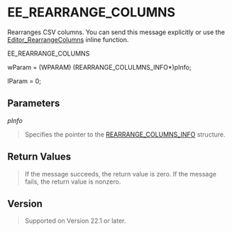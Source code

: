 # EE\_REARRANGE\_COLUMNS

Rearranges CSV columns. You can send this message explicitly or use the [Editor\_RearrangeColumns](../macro/editor_rearrangecolumns) inline function.

EE\_REARRANGE\_COLUMNS

wParam = (WPARAM) (REARRANGE\_COLULMNS\_INFO\*)pInfo;

lParam = 0;

## Parameters

_pInfo_

> Specifies the pointer to the [REARRANGE\_COLUMNS\_INFO](../structure/rearrange_columns_info) structure.

## Return Values

> If the message succeeds, the return value is zero. If the message fails,
> the return value is nonzero.

## Version

> Supported on Version 22.1 or later.
